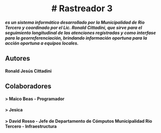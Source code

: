 <h1 align="center"># Rastreador 3</h1>

##### es un sistema informático desarrollado por la Municipalidad de Rio Tercero y coordinado por el Lic. Ronald Cittadini, que sirve para el seguimiento longitudinal de las atenciones registradas y como interfase para la georreferenciación, brindando información oportuna para la acción oportuna a equipos locales.

## Autores

#### Ronald Jesús Cittadini

## Colaboradores

#### > Maico Beas - Programador

#### > Jesica 

#### > David Rosso - Jefe de Departamento de Cómputos Municipalidad Rio Tercero - Infraestructura 

